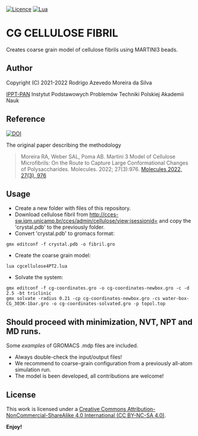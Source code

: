 [![Licence](https://img.shields.io/badge/License-CC%20BY%20NC%20SA%204.0-grey.svg?style=for-the-badge)](http://creativecommons.org/licenses/by-nc-sa/4.0/)
[![Lua](https://img.shields.io/badge/lua-%232C2D72.svg?style=for-the-badge&logo=lua&logoColor=white)](http://www.lua.org)

# CG CELLULOSE FIBRIL

Creates coarse grain model of cellulose fibrils using MARTINI3 beads.

## Author

Copyright (C) 2021-2022 Rodrigo Azevedo Moreira da Silva

[IPPT-PAN](http://www.ippt.pan.pl/staff/rams)
Instytut Podstawowych Problemów Techniki
Polskiej Akademii Nauk

## Reference

[![DOI](https://zenodo.org/badge/428765252.svg)](https://zenodo.org/badge/latestdoi/428765252)

The original paper describing the methodology 

> Moreira RA, Weber SAL, Poma AB. Martini 3 Model of Cellulose Microfibrils: On the Route to Capture Large Conformational Changes of Polysaccharides. Molecules. 2022; 27(3):976. 
> [Molecules 2022, 27(3), 976](https://doi.org/10.3390/molecules27030976)

## Usage
- Create a new folder with files of this repository.
- Download cellulose fibril from http://cces-sw.iqm.unicamp.br/cces/admin/cellulose/view;jsessionid= and copy the 'crystal.pdb' to the previously folder.
- Convert 'crystal.pdb' to gromacs format:
```
gmx editconf -f crystal.pdb -o fibril.gro
```
- Create the coarse grain model:
```
lua cgcellulose4PT2.lua
```
- Solvate the system:
```
gmx editconf -f cg-coordinates.gro -o cg-coordinates-newbox.gro -c -d 2.5 -bt triclinic
gmx solvate -radius 0.21 -cp cg-coordinates-newbox.gro -cs water-box-CG_303K-1bar.gro -o cg-coordinates-solvated.gro -p topol.top
```

## Should proceed with minimization, NVT, NPT and MD runs.

Some *examples* of GROMACS .mdp files are included.

- Always double-check the input/output files!
- We recommend to coarse-grain configuration from a previously all-atom simulation run.
- The model is been developed, all contributions are welcome!

## License

This work is licensed under a
[Creative Commons Attribution-NonCommercial-ShareAlike 4.0 International (CC BY-NC-SA 4.0)](http://creativecommons.org/licenses/by-nc-sa/4.0/).

**Enjoy!**



